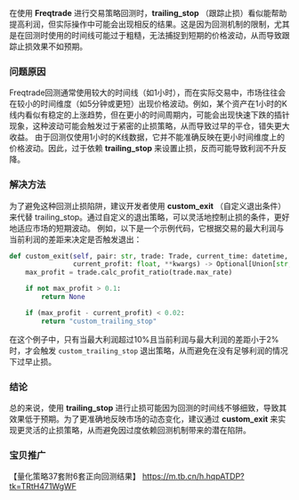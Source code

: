 在使用 **Freqtrade**  进行交易策略回测时，**trailing_stop** （跟踪止损）看似能帮助提高利润，但实际操作中可能会出现相反的结果。这是因为回测机制的限制，尤其是在回测时使用的时间线可能过于粗糙，无法捕捉到短期的价格波动，从而导致跟踪止损效果不如预期。
### 问题原因 

Freqtrade回测通常使用较大的时间线（如1小时），而在实际交易中，市场往往会在较小的时间维度（如5分钟或更短）出现价格波动。例如，某个资产在1小时的K线内看似有稳定的上涨趋势，但在更小的时间周期内，可能会出现快速下跌的插针现象，这种波动可能会触发过于紧密的止损策略，从而导致过早的平仓，错失更大收益。
由于回测仅使用1小时的K线数据，它并不能准确反映在更小时间维度上的价格波动。因此，过于依赖 **trailing_stop**  来设置止损，反而可能导致利润不升反降。
### 解决方法 
为了避免这种回测止损陷阱，建议开发者使用 **custom_exit** （自定义退出条件）来代替 trailing_stop。通过自定义的退出策略，可以灵活地控制止损的条件，更好地适应市场的短期波动。
例如，以下是一个示例代码，它根据交易的最大利润与当前利润的差距来决定是否触发退出：


```python
def custom_exit(self, pair: str, trade: Trade, current_time: datetime, current_rate: float,
                current_profit: float, **kwargs) -> Optional[Union[str, bool]]:
    max_profit = trade.calc_profit_ratio(trade.max_rate)

    if not max_profit > 0.1:
        return None

    if (max_profit - current_profit) < 0.02:
        return "custom_trailing_stop"
```
在这个例子中，只有当最大利润超过10%且当前利润与最大利润的差距小于2%时，才会触发 `custom_trailing_stop` 退出策略，从而避免在没有足够利润的情况下过早止损。
### 结论 
总的来说，使用 **trailing_stop**  进行止损可能因为回测的时间线不够细致，导致其效果低于预期。为了更准确地反映市场的动态变化，建议通过 **custom_exit**  来实现更灵活的止损策略，从而避免因过度依赖回测机制带来的潜在陷阱。

### 宝贝推广

【量化策略37套附6套正向回测结果】 https://m.tb.cn/h.hqpATDP?tk=TRtH471WgWF